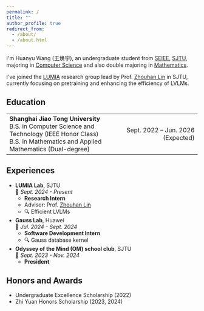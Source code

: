 ```yaml
---
permalink: /
title: ""
author_profile: true
redirect_from: 
  - /about/
  - /about.html
---
```


I'm Huanyu Wang (王焕宇), an undergraduate student from [SEIEE](https://www.seiee.sjtu.edu.cn/), [SJTU](https://www.sjtu.edu.cn/), majoring in <u>Computer Science</u> and also double majoring in <u>Mathematics</u>.

I've joined the [LUMIA](https://github.com/LUMIA-Group) research group lead by Prof. [Zhouhan Lin](https://hantek.github.io/) in SJTU, currently focusing on pretraining and enhancing the efficiency of LVLMs.

## Education

<table>
  <tr>
    <td><strong>Shanghai Jiao Tong University</strong><br>
        B.S. in Computer Science and Technology (IEEE Honor Class)<br>
        B.S. in Mathematics and Applied Mathematics (Dual-degree)
    </td>
    <td align="right">Sept. 2022 – Jun. 2026 (Expected)</td>
  </tr>
</table>

## Experiences
- **LUMIA Lab**, SJTU<br>
  📅 *Sept. 2024 - Present*<br>
  - **Research Intern**
  - Advisor: Prof. [Zhouhan Lin](https://hantek.github.io/)
  - 🔍 Efficient LVLMs
- **Gauss Lab**, Huawei<br>
  📅 *Jul. 2024 - Sept. 2024*<br>
  - **Software Development Intern**
  - 🔍 Gauss database kernel
- **Odyssey of the Mind (OM) school club**, SJTU<br>
  📅 *Sept. 2023 - Nov. 2024*<br>
  - **President**

## Honors and Awards
- Undergraduate Excellence Scholarship (2022)
- Zhi Yuan Honors Scholarship (2023, 2024)
